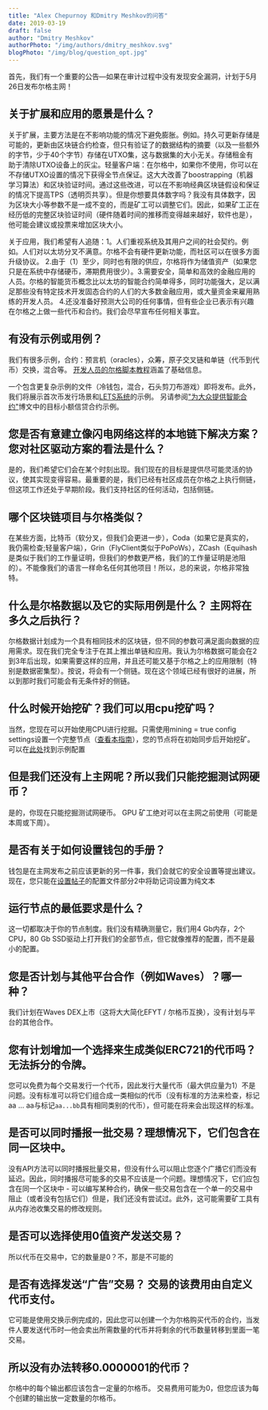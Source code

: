 ```yaml
---
title: "Alex Chepurnoy 和Dmitry Meshkov的问答"
date: 2019-03-19
draft: false
author: "Dmitry Meshkov"
authorPhoto: "/img/authors/dmitry_meshkov.svg"
blogPhoto: "/img/blog/question_opt.jpg"
---
```

首先，我们有一个重要的公告—如果在审计过程中没有发现安全漏洞，计划于5月26日发布尔格主网！ 

## 关于扩展和应用的愿景是什么？

关于扩展，主要方法是在不影响功能的情况下避免膨胀。例如。持久可更新存储是可能的，更新由区块链合约检查，但只有验证了的数据结构的摘要（以及一些额外的字节，少于40个字节）存储在UTXO集，这与数据集的大小无关。存储租金有助于清除UTXO设备上的灰尘。轻量客户端：在尔格中，如果你不使用，你可以在不存储UTXO设置的情况下获得全节点保证。这大大改善了boostrapping（机器学习算法）和区块验证时间。通过这些改进，可以在不影响经典区块链假设和保证的情况下提高TPS（透明页共享）。但是你想要具体数字吗？我没有具体数字，因为区块大小等参数不是一成不变的，而是矿工可以调整它们。因此，如果矿工正在经历低的完整区块验证时间（硬件随着时间的推移而变得越来越好，软件也是），他可能会建议或投票来增加区块大小。 

关于应用，我们希望有人追随：1。人们重视系统及其用户之间的社会契约。例如。人们对以太坊分叉不满意。尔格不会有硬件更新功能，而社区可以在很多方面升级协议。 2.由于（1）至少，同时也有限的供应，尔格将作为储值资产（如果您只是在系统中存储硬币，滞期费用很少）。3.需要安全，简单和高效的金融应用的人员。尔格的智能货币概念比以太坊的智能合约简单得多，同时功能强大，足以满足那些没有特定技术开发固态合约的人们的大多数金融应用，或大量资金来雇用熟练的开发人员。 4.还没准备好预测大公司的任何事情，但有些企业已表示有兴趣在尔格之上做一些代币和合约。我们会尽早宣布任何相关事宜。

## 有没有示例或用例？

我们有很多示例，合约：预言机（oracles），众筹，原子交叉链和单链（代币到代币）交换，混合等。 [开发人员的尔格脚本教程](https://ergoplatform.org/docs/ErgoScript.pdf)涵盖了基础信息。

一个包含更复杂示例的文件（冷钱包，混合，石头剪刀布游戏）即将发布。此外，我们将展示首次币发行场景和[LETS系统](https://en.wikipedia.org/wiki/Local_exchange_trading_system)的示例。 
另请参阅["为大众提供智能合约"](http://chepurnoy.org/blog/2018/10/smart-contracts-for-the-people/)博文中的目标小额信贷合约示例。  

## 您是否有意建立像闪电网络这样的本地链下解决方案？您对社区驱动方案的看法是什么？

是的，我们希望它们会在某个时刻出现。我们现在的目标是提供尽可能灵活的协议，使其实现变得容易。最重要的是，我们已经有社区成员在尔格之上执行侧链，但这项工作还处于早期阶段。我们支持社区的任何活动，包括侧链。

## 哪个区块链项目与尔格类似？

在某些方面，比特币（软分叉，但我们会更进一步），Coda（如果它是真实的，我仍需检查;轻量客户端），Grin（FlyClient类似于PoPoWs），ZCash（Equihash是类似于我们的工作量证明，但我们的参数更严格，我们的工作量证明是池阻的）。不能像我们的语言一样命名任何其他项目！所以，总的来说，尔格非常独特。

## 什么是尔格数据以及它的实际用例是什么？ 主网将在多久之后执行？

尔格数据计划成为一个具有相同技术的区块链，但不同的参数可满足面向数据的应用需求。现在我们完全专注于在其上推出单链和应用。我认为尔格数据可能会在2到3年后出现，如果需要这样的应用，并且还可能又基于尔格之上的应用限制（特别是数据密集型）。按说，将会有一个侧链。现在这个领域已经有很好的进展，所以到那时我们可能会有无条件好的侧链。

## 什么时候开始挖矿？我们可以用cpu挖矿吗？

当然，您现在可以开始使用CPU进行挖掘。只需使用mining = true config settings设置一个完整节点（[查看本指南](http://chepurnoy.org/blog/2019/01/how-to-set-up-and-configure-full-ergo-node/)），您的节点将在初始同步后开始挖矿。可以在[此处](https://github.com/ergoplatform/ergo/blob/master/src/main/resources/nodeTestnet/application.conf)找到示例配置

## 但是我们还没有上主网呢？所以我们只能挖掘测试网硬币？

是的，你现在只能挖掘测试网硬币。 GPU 矿工绝对可以在主网之前使用（可能是本周或下周）。

## 是否有关于如何设置钱包的手册？

钱包是在主网发布之前应该更新的另一件事，我们会就它的安全设置等提出建议。现在，您只能在[设置帖子](http://chepurnoy.org/blog/2019/01/how-to-set-up-and-configure-full-ergo-node/)的配置文件部分2中将助记词设置为纯文本

## 运行节点的最低要求是什么？

这一切都取决于你的节点制度。我们没有精确测量它，我们用4 Gb内存，2个CPU，80 Gb SSD驱动上打开我们的全部节点，但它就像推荐的配置，而不是最小的配置。

## 您是否计划与其他平台合作（例如Waves）？哪一种？

我们计划在Waves DEX上市（这将大大简化EFYT / 尔格币互换），没有计划与平台的其他合作。

## 您有计划增加一个选择来生成类似ERC721的代币吗？无法拆分的令牌。

您可以免费为每个交易发行一个代币，因此发行大量代币（最大供应量为1）不是问题。没有标准可以将它们组合成一类相似的代币（没有标准的方法来检查，标记aa ... aa与标记`aa...bb`具有相同类别的代币），但可能在将来会出现这样的标准。

## 是否可以同时播报一批交易？理想情况下，它们包含在同一区块中。

没有API方法可以同时播报批量交易，但没有什么可以阻止您逐个广播它们而没有延迟。因此，同时播报尽可能多的交易不应该是一个问题。理想情况下，它们应包含在同一个区块中 - 可以编写某种合约，确保一些交易包含在一个单一的交易中阻止（或者没有包括它们）但是，我们还没有尝试过。此外，这可能需要矿工具有从内存池收集交易的修改规则。

## 是否可以选择使用0值资产发送交易？

所以代币在交易中，它的数量是0？不，那是不可能的  

## 是否有选择发送“广告”交易？ 交易的该费用由自定义代币支付。

它可能是使用交换示例完成的，因此您可以创建一个为尔格购买代币的合约，当发件人要发送代币时—他会卖出所需数量的代币并将剩余的代币数量转移到里面一笔交易。  

## 所以没有办法转移0.0000001的代币？

尔格中的每个输出都应该包含一定量的尔格币。 交易费用可能为0，但您应该为每个创建的输出放一定数量的尔格币。
